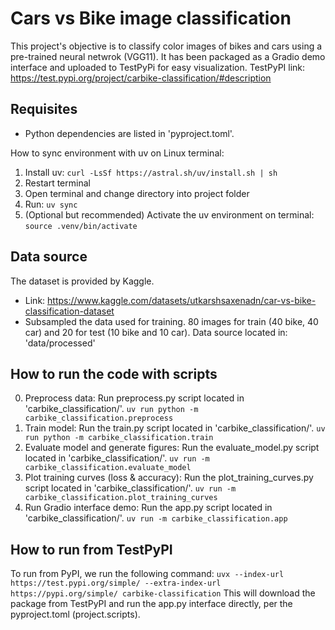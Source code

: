 # Cars vs Bike image classification
This project's objective is to classify color images of bikes and cars using a pre-trained neural netwrok (VGG11).
It has been packaged as a Gradio demo interface and uploaded to TestPyPi for easy visualization.
TestPyPI link: https://test.pypi.org/project/carbike-classification/#description

## Requisites
- Python dependencies are listed in 'pyproject.toml'.

How to sync environment with uv on Linux terminal:
1) Install uv: `curl -LsSf https://astral.sh/uv/install.sh | sh`
2) Restart terminal
3) Open terminal and change directory into project folder
4) Run: `uv sync`
5) (Optional but recommended) Activate the uv environment on terminal: `source .venv/bin/activate`

## Data source
The dataset is provided by Kaggle.
- Link: https://www.kaggle.com/datasets/utkarshsaxenadn/car-vs-bike-classification-dataset
- Subsampled the data used for training. 80 images for train (40 bike, 40 car) and 20 for test (10 bike and 10 car). Data source located in: 'data/processed'

## How to run the code with scripts
0) Preprocess data: Run preprocess.py script located in 'carbike_classification/'. `uv run python -m carbike_classification.preprocess`
1) Train model: Run the train.py script located in 'carbike_classification/'. `uv run python -m carbike_classification.train`
2) Evaluate model and generate figures: Run the evaluate_model.py script located in 'carbike_classification/'. `uv run -m carbike_classification.evaluate_model`
3) Plot training curves (loss & accuracy): Run the plot_training_curves.py script located in 'carbike_classification/'. `uv run -m carbike_classification.plot_training_curves`
4) Run Gradio interface demo: Run the app.py script located in 'carbike_classification/'. `uv run -m carbike_classification.app`

## How to run from TestPyPI
To run from PyPI, we run the following command: `uvx --index-url https://test.pypi.org/simple/ --extra-index-url https://pypi.org/simple/ carbike-classification`
This will download the package from TestPyPI and run the app.py interface directly, per the pyproject.toml (project.scripts).



